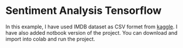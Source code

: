 # Sentiment Analysis Tensorflow

In this example, I have used IMDB dataset as CSV formet from [kaggle](https://www.kaggle.com/datasets/columbine/imdb-dataset-sentiment-analysis-in-csv-format). I have also added notbook version of the project. You can download and import into colab and run the project. 
